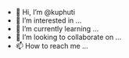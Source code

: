 - 👋 Hi, I’m @kuphuti
- 👀 I’m interested in ...
- 🌱 I’m currently learning ...
- 💞️ I’m looking to collaborate on ...
- 📫 How to reach me ...

<!---
kuphuti/kuphuti is a ✨ special ✨ repository because its `README.md` (this file) appears on your GitHub profile.
You can click the Preview link to take a look at your changes.
--->
